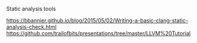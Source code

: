Static analysis tools

https://bbannier.github.io/blog/2015/05/02/Writing-a-basic-clang-static-analysis-check.html
https://github.com/trailofbits/presentations/tree/master/LLVM%20Tutorial
